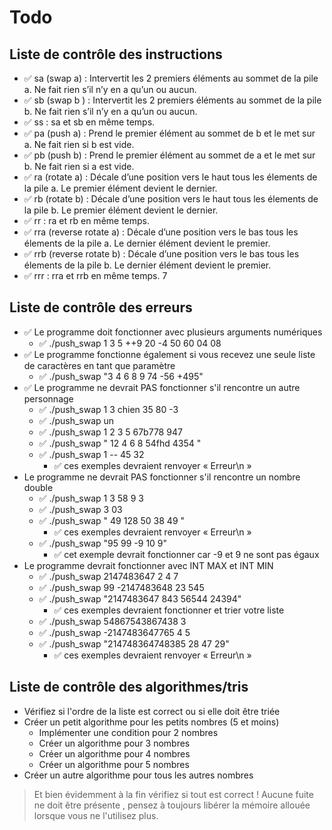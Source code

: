 # Todo

## Liste de contrôle des instructions

- ✅ sa (swap a) : Intervertit les 2 premiers éléments au sommet de la pile a. Ne fait rien s’il n’y en a qu’un ou aucun.
- ✅ sb (swap b ) : Intervertit les 2 premiers éléments au sommet de la pile b. Ne fait rien s’il n’y en a qu’un ou aucun.
- ✅ ss : sa et sb en même temps.
- ✅ pa (push a) : Prend le premier élément au sommet de b et le met sur a. Ne fait rien si b est vide.
- ✅ pb (push b) : Prend le premier élément au sommet de a et le met sur b. Ne fait rien si a est vide.
- ✅ ra (rotate a) : Décale d’une position vers le haut tous les élements de la pile a. Le premier élément devient le dernier.
- ✅ rb (rotate b) : Décale d’une position vers le haut tous les élements de la pile b. Le premier élément devient le dernier.
- ✅ rr : ra et rb en même temps.
- ✅ rra (reverse rotate a) : Décale d’une position vers le bas tous les élements de la pile a. Le dernier élément devient le premier.
- ✅ rrb (reverse rotate b) : Décale d’une position vers le bas tous les élements de la pile b. Le dernier élément devient le premier.
- ✅ rrr : rra et rrb en même temps. 7

## Liste de contrôle des erreurs

- ✅ Le programme doit fonctionner avec plusieurs arguments numériques
  - ✅ ./push_swap 1 3 5 ++9 20 -4 50 60 04 08
- ✅ Le programme fonctionne également si vous recevez une seule liste de caractères en tant que paramètre
  - ✅ ./push_swap "3 4 6 8 9 74 -56 +495"
- ✅ Le programme ne devrait PAS fonctionner s'il rencontre un autre personnage
  - ✅ ./push_swap 1 3 chien 35 80 -3
  - ✅ ./push_swap un
  - ✅ ./push_swap 1 2 3 5 67b778 947
  - ✅ ./push_swap " 12 4 6 8 54fhd 4354 "
  - ✅ ./push_swap 1 -- 45 32
    - ✅ ces exemples devraient renvoyer « Erreur\n »
- Le programme ne devrait PAS fonctionner s'il rencontre un nombre double
  - ✅ ./push_swap 1 3 58 9 3
  - ✅ ./push_swap 3 03
  - ✅ ./push_swap " 49 128 50 38 49 "
    - ✅ ces exemples devraient renvoyer « Erreur\n »
  - ✅ ./push_swap "95 99 -9 10 9"
    - ✅ cet exemple devrait fonctionner car -9 et 9 ne sont pas égaux
- Le programme devrait fonctionner avec INT MAX et INT MIN
  - ✅ ./push_swap 2147483647 2 4 7
  - ✅ ./push_swap 99 -2147483648 23 545
  - ✅ ./push_swap "2147483647 843 56544 24394"
    - ✅ ces exemples devraient fonctionner et trier votre liste
  - ✅ ./push_swap 54867543867438 3
  - ✅ ./push_swap -2147483647765 4 5
  - ✅ ./push_swap "214748364748385 28 47 29"
    - ✅ ces exemples devraient renvoyer « Erreur\n »

## Liste de contrôle des algorithmes/tris

- Vérifiez si l'ordre de la liste est correct ou si elle doit être triée
- Créer un petit algorithme pour les petits nombres (5 et moins)
  - Implémenter une condition pour 2 nombres
  - Créer un algorithme pour 3 nombres
  - Créer un algorithme pour 4 nombres
  - Créer un algorithme pour 5 nombres
- Créer un autre algorithme pour tous les autres nombres

> Et bien évidemment à la fin vérifiez si tout est correct ! Aucune fuite ne doit être présente , pensez à toujours libérer la mémoire allouée lorsque vous ne l'utilisez plus.
